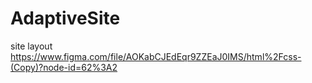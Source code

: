 # AdaptiveSite
site layout
https://www.figma.com/file/AOKabCJEdEqr9ZZEaJ0IMS/html%2Fcss-(Copy)?node-id=62%3A2
